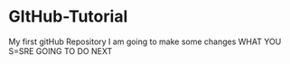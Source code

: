 # GItHub-Tutorial
My first gitHub Repository
I am going to make some changes
WHAT YOU S=SRE GOING TO DO NEXT
